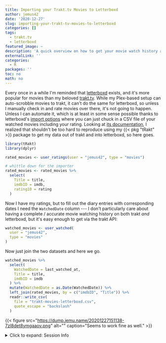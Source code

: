 ```yaml
---
title: Importing your Trakt.tv Movies to Letterboxd
author: jemus42
date: '2020-12-27'
slug: importing-your-trakt-tv-movies-to-letterboxd
categories: []
tags: 
  - trakt.tv
  - letterboxd
featured_image: ~
description: 'A quick overview on how to get your movie watch history and ratings out of trakt.tv and into letterboxd with R'
externalLink: ''
categories:
  - R
packages: ''
toc: no
math: no
---
```




Every once in a while I'm reminded that [letterboxd](https://letterboxd.com/) exists, and it's more popular for movies than my beloved [trakt.tv](https://trakt.tv).
While my Plex-based setup can auto-scrobble movies to trakt, it can't do the same for letterboxd, so unless I manually check in and rate movies over there, it's not going to happen.  
Unless I can automate it, which is at least in some sense possible thanks to letterboxd's [import options](https://letterboxd.com/import/) where you can just chuck in a CSV file of your watched movies including your rating. 
Looking at [its documentation](https://letterboxd.com/about/importing-data/), I realized that shouldn't be too hard to reproduce using my {{< pkg "tRakt" >}} package to get my data out of trakt and into letterboxd, so here goes.

```r 
library(tRakt)
library(dplyr)

rated_movies <- user_ratings(user = "jemus42", type = "movies")

# whittle down for the importer
rated_movies <- rated_movies %>%
  select(
    Title = title,
    imdbID = imdb,
    rating10 = rating
  )
```

Now I have my ratings, but to fill out the diary entries with corresponding dates I need the  `WatchedDate` column --- I don't particularly care about having a complete / accurate movie watching history on both trakt _and_ letterboxd, but it's easy enough to get via the trakt API:

```r 
watched_movies <- user_watched(
  user = "jemus42",
  type = "movies"
)
```

Now just join the two datasets and here we go.

```r 
watched_movies %>%
  select(
    WatchedDate = last_watched_at,
    Title = title,
    imdbID = imdb
  ) %>%
  mutate(WatchedDate = as.Date(WatchedDate)) %>%
  left_join(rated_movies, by = c("imdbID", "Title")) %>%
  readr::write_csv(
    file = "trakt-movies-letterboxd.csv",
    quote_escape = "backslash"
  )
```

{{< figure src="https://dump.jemu.name/20201227151138-7zl8det8ymgaaov.png" alt="" caption="Seems to work fine as well." >}}


<details><summary>Click to expand: Session Info</summary>

```r 
sess <- sessioninfo::session_info()

sess$platform %>%
  unclass() %>%
  tibble::as_tibble() %>%
  t() %>%
  knitr::kable() %>%
  kableExtra::kable_styling()
```
<table class="table" style="margin-left: auto; margin-right: auto;">
<tbody>
  <tr>
   <td style="text-align:left;"> version </td>
   <td style="text-align:left;"> R version 4.0.3 Patched (2020-10-13 r79346) </td>
  </tr>
  <tr>
   <td style="text-align:left;"> os </td>
   <td style="text-align:left;"> macOS Catalina 10.15.7 </td>
  </tr>
  <tr>
   <td style="text-align:left;"> system </td>
   <td style="text-align:left;"> x86_64, darwin17.0 </td>
  </tr>
  <tr>
   <td style="text-align:left;"> ui </td>
   <td style="text-align:left;"> X11 </td>
  </tr>
  <tr>
   <td style="text-align:left;"> language </td>
   <td style="text-align:left;"> (EN) </td>
  </tr>
  <tr>
   <td style="text-align:left;"> collate </td>
   <td style="text-align:left;"> en_US.UTF-8 </td>
  </tr>
  <tr>
   <td style="text-align:left;"> ctype </td>
   <td style="text-align:left;"> en_US.UTF-8 </td>
  </tr>
  <tr>
   <td style="text-align:left;"> tz </td>
   <td style="text-align:left;"> Europe/Berlin </td>
  </tr>
  <tr>
   <td style="text-align:left;"> date </td>
   <td style="text-align:left;"> 2020-12-27 </td>
  </tr>
</tbody>
</table>

```r 
sess$packages %>%
  tibble::as_tibble() %>%
  dplyr::select(package, version = ondiskversion, source) %>%
  knitr::kable() %>%
  kableExtra::kable_styling()
```
<table class="table" style="margin-left: auto; margin-right: auto;">
 <thead>
  <tr>
   <th style="text-align:left;"> package </th>
   <th style="text-align:left;"> version </th>
   <th style="text-align:left;"> source </th>
  </tr>
 </thead>
<tbody>
  <tr>
   <td style="text-align:left;"> assertthat </td>
   <td style="text-align:left;"> 0.2.1 </td>
   <td style="text-align:left;"> CRAN (R 4.0.0) </td>
  </tr>
  <tr>
   <td style="text-align:left;"> blogdown </td>
   <td style="text-align:left;"> 0.21 </td>
   <td style="text-align:left;"> CRAN (R 4.0.2) </td>
  </tr>
  <tr>
   <td style="text-align:left;"> bookdown </td>
   <td style="text-align:left;"> 0.21 </td>
   <td style="text-align:left;"> CRAN (R 4.0.2) </td>
  </tr>
  <tr>
   <td style="text-align:left;"> cli </td>
   <td style="text-align:left;"> 2.2.0 </td>
   <td style="text-align:left;"> CRAN (R 4.0.2) </td>
  </tr>
  <tr>
   <td style="text-align:left;"> codetools </td>
   <td style="text-align:left;"> 0.2.18 </td>
   <td style="text-align:left;"> CRAN (R 4.0.2) </td>
  </tr>
  <tr>
   <td style="text-align:left;"> crayon </td>
   <td style="text-align:left;"> 1.3.4 </td>
   <td style="text-align:left;"> CRAN (R 4.0.0) </td>
  </tr>
  <tr>
   <td style="text-align:left;"> curl </td>
   <td style="text-align:left;"> 4.3 </td>
   <td style="text-align:left;"> CRAN (R 4.0.0) </td>
  </tr>
  <tr>
   <td style="text-align:left;"> digest </td>
   <td style="text-align:left;"> 0.6.27 </td>
   <td style="text-align:left;"> CRAN (R 4.0.2) </td>
  </tr>
  <tr>
   <td style="text-align:left;"> dplyr </td>
   <td style="text-align:left;"> 1.0.2 </td>
   <td style="text-align:left;"> CRAN (R 4.0.2) </td>
  </tr>
  <tr>
   <td style="text-align:left;"> ellipsis </td>
   <td style="text-align:left;"> 0.3.1 </td>
   <td style="text-align:left;"> CRAN (R 4.0.0) </td>
  </tr>
  <tr>
   <td style="text-align:left;"> evaluate </td>
   <td style="text-align:left;"> 0.14 </td>
   <td style="text-align:left;"> CRAN (R 4.0.0) </td>
  </tr>
  <tr>
   <td style="text-align:left;"> fansi </td>
   <td style="text-align:left;"> 0.4.1 </td>
   <td style="text-align:left;"> CRAN (R 4.0.0) </td>
  </tr>
  <tr>
   <td style="text-align:left;"> generics </td>
   <td style="text-align:left;"> 0.1.0 </td>
   <td style="text-align:left;"> CRAN (R 4.0.2) </td>
  </tr>
  <tr>
   <td style="text-align:left;"> glue </td>
   <td style="text-align:left;"> 1.4.2 </td>
   <td style="text-align:left;"> CRAN (R 4.0.2) </td>
  </tr>
  <tr>
   <td style="text-align:left;"> here </td>
   <td style="text-align:left;"> 1.0.0 </td>
   <td style="text-align:left;"> CRAN (R 4.0.2) </td>
  </tr>
  <tr>
   <td style="text-align:left;"> hms </td>
   <td style="text-align:left;"> 0.5.3 </td>
   <td style="text-align:left;"> CRAN (R 4.0.0) </td>
  </tr>
  <tr>
   <td style="text-align:left;"> htmltools </td>
   <td style="text-align:left;"> 0.5.0 </td>
   <td style="text-align:left;"> CRAN (R 4.0.0) </td>
  </tr>
  <tr>
   <td style="text-align:left;"> httr </td>
   <td style="text-align:left;"> 1.4.2 </td>
   <td style="text-align:left;"> CRAN (R 4.0.2) </td>
  </tr>
  <tr>
   <td style="text-align:left;"> jsonlite </td>
   <td style="text-align:left;"> 1.7.2 </td>
   <td style="text-align:left;"> CRAN (R 4.0.3) </td>
  </tr>
  <tr>
   <td style="text-align:left;"> knitr </td>
   <td style="text-align:left;"> 1.30 </td>
   <td style="text-align:left;"> CRAN (R 4.0.2) </td>
  </tr>
  <tr>
   <td style="text-align:left;"> lifecycle </td>
   <td style="text-align:left;"> 0.2.0 </td>
   <td style="text-align:left;"> CRAN (R 4.0.0) </td>
  </tr>
  <tr>
   <td style="text-align:left;"> lubridate </td>
   <td style="text-align:left;"> 1.7.9.2 </td>
   <td style="text-align:left;"> CRAN (R 4.0.2) </td>
  </tr>
  <tr>
   <td style="text-align:left;"> magrittr </td>
   <td style="text-align:left;"> 2.0.1 </td>
   <td style="text-align:left;"> CRAN (R 4.0.2) </td>
  </tr>
  <tr>
   <td style="text-align:left;"> pillar </td>
   <td style="text-align:left;"> 1.4.7 </td>
   <td style="text-align:left;"> CRAN (R 4.0.2) </td>
  </tr>
  <tr>
   <td style="text-align:left;"> pkgconfig </td>
   <td style="text-align:left;"> 2.0.3 </td>
   <td style="text-align:left;"> CRAN (R 4.0.0) </td>
  </tr>
  <tr>
   <td style="text-align:left;"> purrr </td>
   <td style="text-align:left;"> 0.3.4 </td>
   <td style="text-align:left;"> CRAN (R 4.0.0) </td>
  </tr>
  <tr>
   <td style="text-align:left;"> R6 </td>
   <td style="text-align:left;"> 2.5.0 </td>
   <td style="text-align:left;"> CRAN (R 4.0.2) </td>
  </tr>
  <tr>
   <td style="text-align:left;"> Rcpp </td>
   <td style="text-align:left;"> 1.0.5 </td>
   <td style="text-align:left;"> CRAN (R 4.0.0) </td>
  </tr>
  <tr>
   <td style="text-align:left;"> readr </td>
   <td style="text-align:left;"> 1.4.0 </td>
   <td style="text-align:left;"> CRAN (R 4.0.2) </td>
  </tr>
  <tr>
   <td style="text-align:left;"> renv </td>
   <td style="text-align:left;"> 0.12.3 </td>
   <td style="text-align:left;"> CRAN (R 4.0.2) </td>
  </tr>
  <tr>
   <td style="text-align:left;"> rlang </td>
   <td style="text-align:left;"> 0.4.9 </td>
   <td style="text-align:left;"> CRAN (R 4.0.2) </td>
  </tr>
  <tr>
   <td style="text-align:left;"> rmarkdown </td>
   <td style="text-align:left;"> 2.5 </td>
   <td style="text-align:left;"> CRAN (R 4.0.3) </td>
  </tr>
  <tr>
   <td style="text-align:left;"> rprojroot </td>
   <td style="text-align:left;"> 2.0.2 </td>
   <td style="text-align:left;"> CRAN (R 4.0.2) </td>
  </tr>
  <tr>
   <td style="text-align:left;"> rstudioapi </td>
   <td style="text-align:left;"> 0.13 </td>
   <td style="text-align:left;"> CRAN (R 4.0.2) </td>
  </tr>
  <tr>
   <td style="text-align:left;"> sessioninfo </td>
   <td style="text-align:left;"> 1.1.1 </td>
   <td style="text-align:left;"> CRAN (R 4.0.0) </td>
  </tr>
  <tr>
   <td style="text-align:left;"> stringi </td>
   <td style="text-align:left;"> 1.5.3 </td>
   <td style="text-align:left;"> CRAN (R 4.0.2) </td>
  </tr>
  <tr>
   <td style="text-align:left;"> stringr </td>
   <td style="text-align:left;"> 1.4.0 </td>
   <td style="text-align:left;"> CRAN (R 4.0.0) </td>
  </tr>
  <tr>
   <td style="text-align:left;"> tibble </td>
   <td style="text-align:left;"> 3.0.4 </td>
   <td style="text-align:left;"> CRAN (R 4.0.2) </td>
  </tr>
  <tr>
   <td style="text-align:left;"> tidyselect </td>
   <td style="text-align:left;"> 1.1.0 </td>
   <td style="text-align:left;"> CRAN (R 4.0.0) </td>
  </tr>
  <tr>
   <td style="text-align:left;"> tRakt </td>
   <td style="text-align:left;"> 0.15.0.9000 </td>
   <td style="text-align:left;"> Github (jemus42/tRakt@786ba4d) </td>
  </tr>
  <tr>
   <td style="text-align:left;"> vctrs </td>
   <td style="text-align:left;"> 0.3.5 </td>
   <td style="text-align:left;"> CRAN (R 4.0.2) </td>
  </tr>
  <tr>
   <td style="text-align:left;"> withr </td>
   <td style="text-align:left;"> 2.3.0 </td>
   <td style="text-align:left;"> CRAN (R 4.0.2) </td>
  </tr>
  <tr>
   <td style="text-align:left;"> xfun </td>
   <td style="text-align:left;"> 0.19 </td>
   <td style="text-align:left;"> CRAN (R 4.0.2) </td>
  </tr>
  <tr>
   <td style="text-align:left;"> yaml </td>
   <td style="text-align:left;"> 2.2.1 </td>
   <td style="text-align:left;"> CRAN (R 4.0.0) </td>
  </tr>
</tbody>
</table>


</details>
